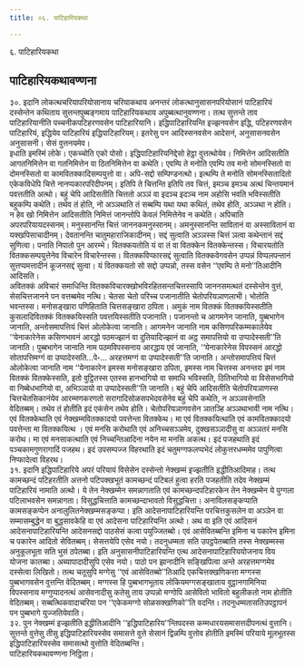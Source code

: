 ```yaml
---
title: ०६. पाटिहारियकथा

---
```

६. पाटिहारियकथा  


## पाटिहारियकथावण्णना

३०. इदानि लोकत्थचरियापरियोसानाय चरियाकथाय अनन्तरं लोकत्थानुसासनपरियोसानं पाटिहारियं दस्सेन्तेन कथिताय सुत्तन्तपुब्बङ्गमाय पाटिहारियकथाय अपुब्बत्थानुवण्णना। तत्थ सुत्तन्ते ताव पाटिहारियानीति पच्चनीकपटिहरणवसेन पाटिहारियानि। इद्धिपाटिहारियन्ति इज्झनवसेन इद्धि, पटिहरणवसेन पाटिहारियं, इद्धियेव पाटिहारियं इद्धिपाटिहारियम्। इतरेसु पन आदिस्सनवसेन आदेसनं, अनुसासनवसेन अनुसासनी। सेसं वुत्तनयमेव।  
इधाति इमस्मिं लोके। एकच्चोति एको पोसो। इद्धिपाटिहारियनिद्देसो हेट्ठा वुत्तत्थोयेव। निमित्तेन आदिसतीति आगतनिमित्तेन वा गतनिमित्तेन वा ठितनिमित्तेन वा कथेति। एवम्पि ते मनोति एवम्पि तव मनो सोमनस्सितो वा दोमनस्सितो वा कामवितक्कादिसम्पयुत्तो वा। अपि-सद्दो सम्पिण्डनत्थो। इत्थम्पि ते मनोति सोमनस्सितादितो एकेकविधेपि चित्ते नानप्पकारपरिदीपनम्। इतिपि ते चित्तन्ति इतिपि तव चित्तं, इमञ्च इमञ्च अत्थं चिन्तयमानं पवत्ततीति अत्थो। बहुं चेपि आदिसतीति चित्ततो अञ्ञं वा इदञ्च इदञ्च नाम अहोसि भवति भविस्सतीति बहुकम्पि कथेति। तथेव तं होति, नो अञ्ञथाति तं सब्बम्पि यथा यथा कथितं, तथेव होति, अञ्ञथा न होति।  
न हेव खो निमित्तेन आदिसतीति निमित्तं जानन्तोपि केवलं निमित्तेनेव न कथेति। अपिचाति अपरपरियायदस्सनम्। मनुस्सानन्ति चित्तं जाननकमनुस्सानम्। अमनुस्सानन्ति सावितानं वा अस्सावितानं वा यक्खपिसाचादीनम्। देवतानन्ति चातुमहाराजिकादीनम्। सद्दं सुत्वाति अञ्ञस्स चित्तं ञत्वा कथेन्तानं सद्दं सुणित्वा। पनाति निपातो पुन आरम्भे। वितक्कयतोति यं वा तं वा वितक्केन वितक्केन्तस्स। विचारयतोति वितक्कसम्पयुत्तेनेव विचारेन विचारेन्तस्स। वितक्कविप्फारसद्दं सुत्वाति वितक्कवेगवसेन उप्पन्नं विप्पलपन्तानं सुत्तप्पमत्तादीनं कूजनसद्दं सुत्वा। यं वितक्कयतो सो सद्दो उप्पन्नो, तस्स वसेन ‘‘एवम्पि ते मनो’’तिआदीनि आदिसति।  
अवितक्कं अविचारं समाधिन्ति वितक्कविचारक्खोभविरहितसन्तचित्तस्सापि जाननसमत्थतं दस्सेन्तेन वुत्तं, सेसचित्तजानने पन वत्तब्बमेव नत्थि। चेतसा चेतो परिच्च पजानातीति चेतोपरियञाणलाभी। भोतोति भवन्तस्स। मनोसङ्खारा पणिहिताति चित्तसङ्खारा ठपिता। अमुकं नाम वितक्कं वितक्कयिस्सतीति कुसलादिवितक्कं वितक्कयिस्सति पवत्तयिस्सतीति पजानाति। पजानन्तो च आगमनेन जानाति, पुब्बभागेन जानाति, अन्तोसमापत्तियं चित्तं ओलोकेत्वा जानाति। आगमनेन जानाति नाम कसिणपरिकम्मकालेयेव ‘‘येनाकारेनेस कसिणभावनं आरद्धो पठमज्झानं वा दुतियादिज्झानं वा अट्ठ समापत्तियो वा उप्पादेस्सती’’ति जानाति। पुब्बभागेन जानाति नाम पठमविपस्सनाय आरद्धाय एवं जानाति, ‘‘येनाकारेनेस विपस्सनं आरद्धो सोतापत्तिमग्गं वा उप्पादेस्सति…पे॰… अरहत्तमग्गं वा उप्पादेस्सती’’ति जानाति। अन्तोसमापत्तियं चित्तं ओलोकेत्वा जानाति नाम ‘‘येनाकारेन इमस्स मनोसङ्खारा ठपिता, इमस्स नाम चित्तस्स अनन्तरा इमं नाम वितक्कं वितक्केस्सति, इतो वुट्ठितस्स एतस्स हानभागियो वा समाधि भविस्सति, ठितिभागियो वा विसेसभागियो वा निब्बेधभागियो वा, अभिञ्ञायो वा उप्पादेस्सती’’ति जानाति। बहुं चेपि आदिसतीति चेतोपरियञाणस्स चित्तचेतसिकानंयेव आरम्मणकरणतो सरागादिसोळसपभेदवसेनेव बहुं चेपि कथेति, न अञ्ञवसेनाति वेदितब्बम्। तथेव तं होतीति इदं एकंसेन तथेव होति। चेतोपरियञाणवसेन ञातञ्हि अञ्ञथाभावी नाम नत्थि।  
एवं वितक्केथाति एवं नेक्खम्मवितक्कादयो पवत्तेन्ता वितक्केथ। मा एवं वितक्कयित्थाति एवं कामवितक्कादयो पवत्तेन्ता मा वितक्कयित्थ । एवं मनसि करोथाति एवं अनिच्चसञ्ञमेव, दुक्खसञ्ञादीसु वा अञ्ञतरं मनसि करोथ। मा एवं मनसाकत्थाति एवं निच्चन्तिआदिना नयेन मा मनसि अकत्थ। इदं पजहथाति इदं पञ्चकामगुणरागादिं पजहथ। इदं उपसम्पज्ज विहरथाति इदं चतुमग्गफलप्पभेदं लोकुत्तरधम्ममेव पापुणित्वा निप्फादेत्वा विहरथ।  
३१. इदानि इद्धिपाटिहारिये अपरं परियायं विसेसेन दस्सेन्तो नेक्खम्मं इज्झतीति इद्धीतिआदिमाह। तत्थ कामच्छन्दं पटिहरतीति अत्तनो पटिपक्खभूतं कामच्छन्दं पटिबलं हुत्वा हरति पजहतीति तदेव नेक्खम्मं पाटिहारियं नामाति अत्थो। ये तेन नेक्खम्मेन समन्नागताति एवं कामच्छन्दपटिहारकेन तेन नेक्खम्मेन ये पुग्गला पटिलाभवसेन समन्नागता। विसुद्धचित्ताति कामच्छन्दाभावतो विसुद्धचित्ता। अनाविलसङ्कप्पाति कामसङ्कप्पेन अनालुलितनेक्खम्मसङ्कप्पा। इति आदेसनापाटिहारियन्ति परचित्तकुसलेन वा अञ्ञेन वा सम्मासम्बुद्धेन वा बुद्धसावकेहि वा एवं आदेसना पाटिहारियन्ति अत्थो। अथ वा इति एवं आदिसनं आदेसनापाटिहारियन्ति आदेसनसद्दो पाठसेसं कत्वा पयुज्जितब्बो। एवं आसेवितब्बन्ति इमिना च पकारेन इमिना च पकारेन आदितो सेवितब्बम्। सेसत्तयेपि एसेव नयो। तदनुधम्मता सति उपट्ठपेतब्बाति तस्स नेक्खम्मस्स अनुकूलभूता सति भुसं ठपेतब्बा। इति अनुसासनीपाटिहारियन्ति एत्थ आदेसनापाटिहारिययोजनाय विय योजना कातब्बा। अब्यापादादीसुपि एसेव नयो। पाठो पन झानादीनि सङ्खिपित्वा अन्ते अरहत्तमग्गमेव दस्सेत्वा लिखितो। तत्थ चतूसुपि मग्गेसु ‘‘एवं आसेवितब्बो’’तिआदि एकचित्तक्खणिकत्ता मग्गस्स पुब्बभागवसेन वुत्तन्ति वेदितब्बम्। मग्गस्स हि पुब्बभागभूताय लोकियमग्गसङ्खाताय वुट्ठानगामिनिया विपस्सनाय मग्गुप्पादनत्थं आसेवनादीसु कतेसु ताय उप्पन्नो मग्गोपि आसेवितो भावितो बहुलीकतो नाम होतीति वेदितब्बम्। सब्बत्थिकवादाचरिया पन ‘‘एकेकमग्गो सोळसक्खणिको’’ति वदन्ति। तदनुधम्मतासतिउपट्ठापनं पन पुब्बभागे युज्जतियेवाति।  
३२. पुन नेक्खम्मं इज्झतीति इद्धीतिआदीनि ‘‘इद्धिपाटिहारिय’’न्तिपदस्स कम्मधारयसमासत्तदीपनत्थं वुत्तानि। सुत्तन्ते वुत्तेसु तीसु इद्धिपाटिहारियस्सेव समासत्ते वुत्ते सेसानं द्विन्नम्पि वुत्तोव होतीति इमस्मिं परियाये मूलभूतस्स इद्धिपाटिहारियस्सेव समासत्थो वुत्तोति वेदितब्बन्ति।  
पाटिहारियकथावण्णना निट्ठिता।  